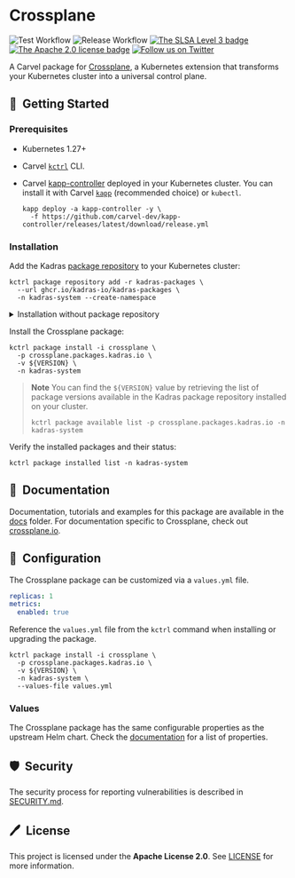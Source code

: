 # Crossplane

![Test Workflow](https://github.com/kadras-io/package-for-crossplane/actions/workflows/test.yml/badge.svg)
![Release Workflow](https://github.com/kadras-io/package-for-crossplane/actions/workflows/release.yml/badge.svg)
[![The SLSA Level 3 badge](https://slsa.dev/images/gh-badge-level3.svg)](https://slsa.dev/spec/v1.0/levels)
[![The Apache 2.0 license badge](https://img.shields.io/badge/License-Apache_2.0-blue.svg)](https://opensource.org/licenses/Apache-2.0)
[![Follow us on Twitter](https://img.shields.io/static/v1?label=Twitter&message=Follow&color=1DA1F2)](https://twitter.com/kadrasIO)

A Carvel package for [Crossplane](https://crossplane.io), a Kubernetes extension that transforms your Kubernetes cluster into a universal control plane.

## 🚀&nbsp; Getting Started

### Prerequisites

* Kubernetes 1.27+
* Carvel [`kctrl`](https://carvel.dev/kapp-controller/docs/latest/install/#installing-kapp-controller-cli-kctrl) CLI.
* Carvel [kapp-controller](https://carvel.dev/kapp-controller) deployed in your Kubernetes cluster. You can install it with Carvel [`kapp`](https://carvel.dev/kapp/docs/latest/install) (recommended choice) or `kubectl`.

  ```shell
  kapp deploy -a kapp-controller -y \
    -f https://github.com/carvel-dev/kapp-controller/releases/latest/download/release.yml
  ```

### Installation

Add the Kadras [package repository](https://github.com/kadras-io/kadras-packages) to your Kubernetes cluster:

  ```shell
  kctrl package repository add -r kadras-packages \
    --url ghcr.io/kadras-io/kadras-packages \
    -n kadras-system --create-namespace
  ```

<details><summary>Installation without package repository</summary>
The recommended way of installing the Crossplane package is via the Kadras <a href="https://github.com/kadras-io/kadras-packages">package repository</a>. If you prefer not using the repository, you can add the package definition directly using <a href="https://carvel.dev/kapp/docs/latest/install"><code>kapp</code></a> or <code>kubectl</code>.

  ```shell
  kubectl create namespace kadras-system
  kapp deploy -a crossplane-package -n kadras-system -y \
    -f https://github.com/kadras-io/package-for-crossplane/releases/latest/download/metadata.yml \
    -f https://github.com/kadras-io/package-for-crossplane/releases/latest/download/package.yml
  ```
</details>

Install the Crossplane package:

  ```shell
  kctrl package install -i crossplane \
    -p crossplane.packages.kadras.io \
    -v ${VERSION} \
    -n kadras-system
  ```

> **Note**
> You can find the `${VERSION}` value by retrieving the list of package versions available in the Kadras package repository installed on your cluster.
> 
>   ```shell
>   kctrl package available list -p crossplane.packages.kadras.io -n kadras-system
>   ```

Verify the installed packages and their status:

  ```shell
  kctrl package installed list -n kadras-system
  ```

## 📙&nbsp; Documentation

Documentation, tutorials and examples for this package are available in the [docs](docs) folder.
For documentation specific to Crossplane, check out [crossplane.io](https://docs.crossplane.io).

## 🎯&nbsp; Configuration

The Crossplane package can be customized via a `values.yml` file. 

  ```yaml
  replicas: 1
  metrics:
    enabled: true
  ```

Reference the `values.yml` file from the `kctrl` command when installing or upgrading the package.

  ```shell
  kctrl package install -i crossplane \
    -p crossplane.packages.kadras.io \
    -v ${VERSION} \
    -n kadras-system \
    --values-file values.yml
  ```

### Values

The Crossplane package has the same configurable properties as the upstream Helm chart. Check the [documentation](https://docs.crossplane.io/latest/software/install/#customize-the-crossplane-helm-chart) for a list of properties.

## 🛡️&nbsp; Security

The security process for reporting vulnerabilities is described in [SECURITY.md](SECURITY.md).

## 🖊️&nbsp; License

This project is licensed under the **Apache License 2.0**. See [LICENSE](LICENSE) for more information.
